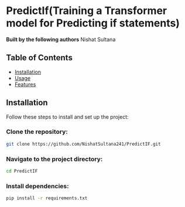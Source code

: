 # PredictIf(Training a Transformer model for Predicting if statements)
**Built by the following authors**
Nishat Sultana

## Table of Contents
- [Installation](#installation)
- [Usage](#usage)
- [Features](#features)

## Installation
Follow these steps to install and set up the project:

### Clone the repository:
```bash
git clone https://github.com/NishatSultana241/PredictIF.git
```
### Navigate to the project directory:
```bash
cd PredictIF
```
### Install dependencies:
```bash
pip install -r requirements.txt
```





